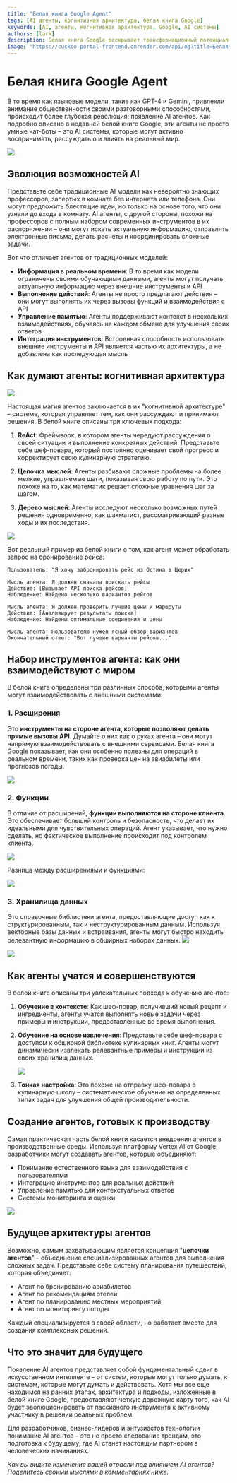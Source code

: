 ```yaml
---
title: "Белая книга Google Agent"
tags: [AI агенты, когнитивная архитектура, белая книга Google]
keywords: [AI, агенты, когнитивная архитектура, Google, AI системы]
authors: [lark]
description: Белая книга Google раскрывает трансформационный потенциал AI агентов, демонстрируя их способность воспринимать, рассуждать и влиять на реальный мир. Узнайте, как эти агенты отличаются от традиционных AI моделей благодаря доступу к информации в реальном времени, способности к действиям и интеграции инструментов.
image: "https://cuckoo-portal-frontend.onrender.com/api/og?title=Белая%20книга%20Google%20Agent"
---
```


# Белая книга Google Agent

В то время как языковые модели, такие как GPT-4 и Gemini, привлекли внимание общественности своими разговорными способностями, происходит более глубокая революция: появление AI агентов. Как подробно описано в недавней белой книге Google, эти агенты не просто умные чат-боты – это AI системы, которые могут активно воспринимать, рассуждать о и влиять на реальный мир.

![](https://cuckoo-portal-frontend.onrender.com/api/og?title=Белая%20книга%20Google%20Agent)

## Эволюция возможностей AI

Представьте себе традиционные AI модели как невероятно знающих профессоров, запертых в комнате без интернета или телефона. Они могут предложить блестящие идеи, но только на основе того, что они узнали до входа в комнату. AI агенты, с другой стороны, похожи на профессоров с полным набором современных инструментов в их распоряжении – они могут искать актуальную информацию, отправлять электронные письма, делать расчеты и координировать сложные задачи.

Вот что отличает агентов от традиционных моделей:

- **Информация в реальном времени**: В то время как модели ограничены своими обучающими данными, агенты могут получать актуальную информацию через внешние инструменты и API
- **Выполнение действий**: Агенты не просто предлагают действия – они могут выполнять их через вызовы функций и взаимодействия с API
- **Управление памятью**: Агенты поддерживают контекст в нескольких взаимодействиях, обучаясь на каждом обмене для улучшения своих ответов
- **Интеграция инструментов**: Встроенная способность использовать внешние инструменты и API является частью их архитектуры, а не добавлена как последующая мысль

## Как думают агенты: когнитивная архитектура

![](https://cuckoo-network.b-cdn.net/google-agent-1-arch.webp)

Настоящая магия агентов заключается в их "когнитивной архитектуре" – системе, которая управляет тем, как они рассуждают и принимают решения. В белой книге описаны три ключевых подхода:

1. **ReAct**: Фреймворк, в котором агенты чередуют рассуждения о своей ситуации и выполнение конкретных действий. Представьте себе шеф-повара, который постоянно оценивает свой прогресс и корректирует свою кулинарную стратегию.

2. **Цепочка мыслей**: Агенты разбивают сложные проблемы на более мелкие, управляемые шаги, показывая свою работу по пути. Это похоже на то, как математик решает сложные уравнения шаг за шагом.

3. **Дерево мыслей**: Агенты исследуют несколько возможных путей решения одновременно, как шахматист, рассматривающий разные ходы и их последствия.

![](https://cuckoo-network.b-cdn.net/google-agent-2-reasoning-in-the-orchestration-layer.webp)

Вот реальный пример из белой книги о том, как агент может обработать запрос на бронирование рейса:

```
Пользователь: "Я хочу забронировать рейс из Остина в Цюрих"

Мысль агента: Я должен сначала поискать рейсы
Действие: [Вызывает API поиска рейсов]
Наблюдение: Найдено несколько вариантов рейсов

Мысль агента: Я должен проверить лучшие цены и маршруты
Действие: [Анализирует результаты поиска]
Наблюдение: Найдены оптимальные соединения и цены

Мысль агента: Пользователю нужен ясный обзор вариантов
Окончательный ответ: "Вот лучшие варианты рейсов..."
```

## Набор инструментов агента: как они взаимодействуют с миром

В белой книге определены три различных способа, которыми агенты могут взаимодействовать с внешними системами:

### 1. Расширения

Это **инструменты на стороне агента, которые позволяют делать прямые вызовы API**. Думайте о них как о руках агента – они могут напрямую взаимодействовать с внешними сервисами. Белая книга Google показывает, как они особенно полезны для операций в реальном времени, таких как проверка цен на авиабилеты или прогнозов погоды.

![](https://cuckoo-network.b-cdn.net/google-agent-3-extension.webp)

### 2. Функции
В отличие от расширений, **функции выполняются на стороне клиента**. Это обеспечивает больший контроль и безопасность, что делает их идеальными для чувствительных операций. Агент указывает, что нужно сделать, но фактическое выполнение происходит под контролем клиента.

![](https://cuckoo-network.b-cdn.net/google-agent-8-function.webp)

Разница между расширениями и функциями:

![](https://cuckoo-network.b-cdn.net/google-agent-9-diff-extensions-functions.webp)

### 3. Хранилища данных

Это справочные библиотеки агента, предоставляющие доступ как к структурированным, так и неструктурированным данным. Используя векторные базы данных и встраивания, агенты могут быстро находить релевантную информацию в обширных наборах данных.
![](https://cuckoo-network.b-cdn.net/google-agent-4-data-store.webp)

![](https://cuckoo-network.b-cdn.net/google-agent-5-data-store-details.webp)

## Как агенты учатся и совершенствуются

В белой книге описаны три увлекательных подхода к обучению агентов:

1. **Обучение в контексте**: Как шеф-повар, получивший новый рецепт и ингредиенты, агенты учатся выполнять новые задачи через примеры и инструкции, предоставленные во время выполнения.

2. **Обучение на основе извлечения**: Представьте себе шеф-повара с доступом к обширной библиотеке кулинарных книг. Агенты могут динамически извлекать релевантные примеры и инструкции из своих хранилищ данных.

   ![](https://cuckoo-network.b-cdn.net/google-agent-6-rag-workflow.webp)

3. **Тонкая настройка**: Это похоже на отправку шеф-повара в кулинарную школу – систематическое обучение на определенных типах задач для улучшения общей производительности.

## Создание агентов, готовых к производству

Самая практическая часть белой книги касается внедрения агентов в производственные среды. Используя платформу Vertex AI от Google, разработчики могут создавать агентов, которые объединяют:

- Понимание естественного языка для взаимодействия с пользователями
- Интеграцию инструментов для реальных действий
- Управление памятью для контекстуальных ответов
- Системы мониторинга и оценки

![](https://cuckoo-network.b-cdn.net/google-agent-7-e2e-built-with-vertex.webp)

## Будущее архитектуры агентов

Возможно, самым захватывающим является концепция "**цепочки агентов**" – объединение специализированных агентов для выполнения сложных задач. Представьте себе систему планирования путешествий, которая объединяет:

- Агент по бронированию авиабилетов
- Агент по рекомендациям отелей
- Агент по планированию местных мероприятий
- Агент по мониторингу погоды

Каждый специализируется в своей области, но работает вместе для создания комплексных решений.

## Что это значит для будущего

Появление AI агентов представляет собой фундаментальный сдвиг в искусственном интеллекте – от систем, которые могут только думать, к системам, которые могут думать и действовать. Хотя мы все еще находимся на ранних этапах, архитектура и подходы, изложенные в белой книге Google, предоставляют четкую дорожную карту того, как AI будет эволюционировать от пассивного инструмента к активному участнику в решении реальных проблем.

Для разработчиков, бизнес-лидеров и энтузиастов технологий понимание AI агентов – это не просто следование трендам, это подготовка к будущему, где AI станет настоящим партнером в человеческих начинаниях.

*Как вы видите изменение вашей отрасли под влиянием AI агентов? Поделитесь своими мыслями в комментариях ниже.*
